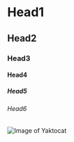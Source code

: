 # Head1
## Head2
### Head3
#### Head4
##### Head5
###### Head6
![Image of Yaktocat](https://octodex.github.com/images/yaktocat.png)

